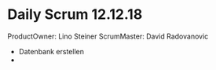 # Daily Scrum 12.12.18  
ProductOwner: Lino Steiner ScrumMaster: David Radovanovic

* Datenbank erstellen
* 

